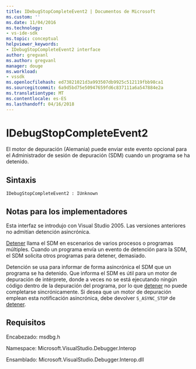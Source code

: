 ```yaml
---
title: IDebugStopCompleteEvent2 | Documentos de Microsoft
ms.custom: ''
ms.date: 11/04/2016
ms.technology:
- vs-ide-sdk
ms.topic: conceptual
helpviewer_keywords:
- IDebugStopCompleteEvent2 interface
author: gregvanl
ms.author: gregvanl
manager: douge
ms.workload:
- vssdk
ms.openlocfilehash: ed73821021d3a993507db9925c512119fbb98ca1
ms.sourcegitcommit: 6a9d5bd75e50947659fd6c837111a6a547884e2a
ms.translationtype: MT
ms.contentlocale: es-ES
ms.lasthandoff: 04/16/2018
---
```

# <a name="idebugstopcompleteevent2"></a>IDebugStopCompleteEvent2

El motor de depuración (Alemania) puede enviar este evento opcional para el Administrador de sesión de depuración (SDM) cuando un programa se ha detenido.

## <a name="syntax"></a>Sintaxis

```
IDebugStopCompleteEvent2 : IUnknown
```

## <a name="notes-for-implementers"></a>Notas para los implementadores

Esta interfaz se introdujo con Visual Studio 2005. Las versiones anteriores no admitían detención asincrónica.

[Detener](../../../extensibility/debugger/reference/idebugengineprogram2-stop.md) llama el SDM en escenarios de varios procesos o programas múltiples. Cuando un programa envía un evento de detención para la SDM, el SDM solicita otros programas para detener, demasiado.

Detención se usa para informar de forma asincrónica el SDM que un programa se ha detenido. Que informa el SDM es útil para un motor de depuración de intérprete, donde a veces no se está ejecutando ningún código dentro de la depuración del programa, por lo que [detener](../../../extensibility/debugger/reference/idebugengineprogram2-stop.md) no puede completarse sincrónicamente. Si desea que un motor de depuración emplean esta notificación asincrónica, debe devolver `S_ASYNC_STOP` de [detener](../../../extensibility/debugger/reference/idebugengineprogram2-stop.md).

## <a name="requirements"></a>Requisitos

Encabezado: msdbg.h

Namespace: Microsoft.VisualStudio.Debugger.Interop

Ensamblado: Microsoft.VisualStudio.Debugger.Interop.dll